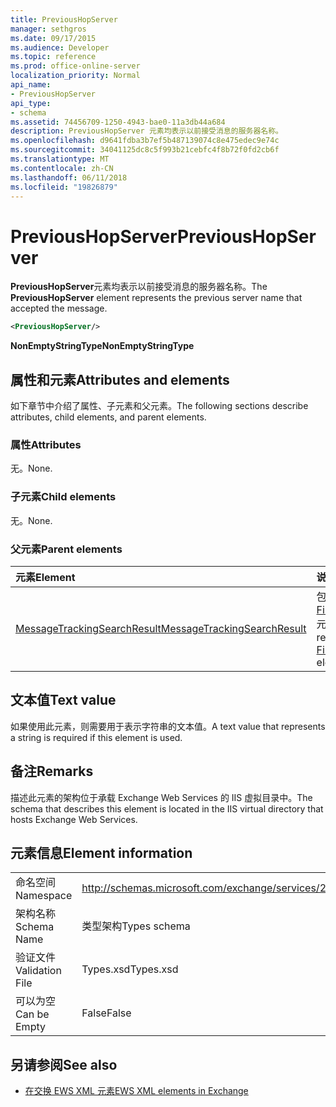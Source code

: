 ```yaml
---
title: PreviousHopServer
manager: sethgros
ms.date: 09/17/2015
ms.audience: Developer
ms.topic: reference
ms.prod: office-online-server
localization_priority: Normal
api_name:
- PreviousHopServer
api_type:
- schema
ms.assetid: 74456709-1250-4943-bae0-11a3db44a684
description: PreviousHopServer 元素均表示以前接受消息的服务器名称。
ms.openlocfilehash: d9641fdba3b7ef5b487139074c8e475edec9e74c
ms.sourcegitcommit: 34041125dc8c5f993b21cebfc4f8b72f0fd2cb6f
ms.translationtype: MT
ms.contentlocale: zh-CN
ms.lasthandoff: 06/11/2018
ms.locfileid: "19826879"
---
```

# <a name="previoushopserver"></a><span data-ttu-id="4c62a-103">PreviousHopServer</span><span class="sxs-lookup"><span data-stu-id="4c62a-103">PreviousHopServer</span></span>

<span data-ttu-id="4c62a-104">**PreviousHopServer**元素均表示以前接受消息的服务器名称。</span><span class="sxs-lookup"><span data-stu-id="4c62a-104">The **PreviousHopServer** element represents the previous server name that accepted the message.</span></span> 
  
```XML
<PreviousHopServer/>
```

 <span data-ttu-id="4c62a-105">**NonEmptyStringType**</span><span class="sxs-lookup"><span data-stu-id="4c62a-105">**NonEmptyStringType**</span></span>
## <a name="attributes-and-elements"></a><span data-ttu-id="4c62a-106">属性和元素</span><span class="sxs-lookup"><span data-stu-id="4c62a-106">Attributes and elements</span></span>

<span data-ttu-id="4c62a-107">如下章节中介绍了属性、子元素和父元素。</span><span class="sxs-lookup"><span data-stu-id="4c62a-107">The following sections describe attributes, child elements, and parent elements.</span></span>
  
### <a name="attributes"></a><span data-ttu-id="4c62a-108">属性</span><span class="sxs-lookup"><span data-stu-id="4c62a-108">Attributes</span></span>

<span data-ttu-id="4c62a-109">无。</span><span class="sxs-lookup"><span data-stu-id="4c62a-109">None.</span></span>
  
### <a name="child-elements"></a><span data-ttu-id="4c62a-110">子元素</span><span class="sxs-lookup"><span data-stu-id="4c62a-110">Child elements</span></span>

<span data-ttu-id="4c62a-111">无。</span><span class="sxs-lookup"><span data-stu-id="4c62a-111">None.</span></span>
  
### <a name="parent-elements"></a><span data-ttu-id="4c62a-112">父元素</span><span class="sxs-lookup"><span data-stu-id="4c62a-112">Parent elements</span></span>

|<span data-ttu-id="4c62a-113">**元素**</span><span class="sxs-lookup"><span data-stu-id="4c62a-113">**Element**</span></span>|<span data-ttu-id="4c62a-114">**说明**</span><span class="sxs-lookup"><span data-stu-id="4c62a-114">**Description**</span></span>|
|:-----|:-----|
|[<span data-ttu-id="4c62a-115">MessageTrackingSearchResult</span><span class="sxs-lookup"><span data-stu-id="4c62a-115">MessageTrackingSearchResult</span></span>](messagetrackingsearchresult.md) <br/> |<span data-ttu-id="4c62a-116">包含单个邮件结果[FindMessageTrackingReportResponse](findmessagetrackingreportresponse.md)元素。</span><span class="sxs-lookup"><span data-stu-id="4c62a-116">Contains a single message result for a [FindMessageTrackingReportResponse](findmessagetrackingreportresponse.md) element.</span></span>  <br/> |
   
## <a name="text-value"></a><span data-ttu-id="4c62a-117">文本值</span><span class="sxs-lookup"><span data-stu-id="4c62a-117">Text value</span></span>

<span data-ttu-id="4c62a-118">如果使用此元素，则需要用于表示字符串的文本值。</span><span class="sxs-lookup"><span data-stu-id="4c62a-118">A text value that represents a string is required if this element is used.</span></span>
  
## <a name="remarks"></a><span data-ttu-id="4c62a-119">备注</span><span class="sxs-lookup"><span data-stu-id="4c62a-119">Remarks</span></span>

<span data-ttu-id="4c62a-120">描述此元素的架构位于承载 Exchange Web Services 的 IIS 虚拟目录中。</span><span class="sxs-lookup"><span data-stu-id="4c62a-120">The schema that describes this element is located in the IIS virtual directory that hosts Exchange Web Services.</span></span>
  
## <a name="element-information"></a><span data-ttu-id="4c62a-121">元素信息</span><span class="sxs-lookup"><span data-stu-id="4c62a-121">Element information</span></span>

|||
|:-----|:-----|
|<span data-ttu-id="4c62a-122">命名空间</span><span class="sxs-lookup"><span data-stu-id="4c62a-122">Namespace</span></span>  <br/> |http://schemas.microsoft.com/exchange/services/2006/types  <br/> |
|<span data-ttu-id="4c62a-123">架构名称</span><span class="sxs-lookup"><span data-stu-id="4c62a-123">Schema Name</span></span>  <br/> |<span data-ttu-id="4c62a-124">类型架构</span><span class="sxs-lookup"><span data-stu-id="4c62a-124">Types schema</span></span>  <br/> |
|<span data-ttu-id="4c62a-125">验证文件</span><span class="sxs-lookup"><span data-stu-id="4c62a-125">Validation File</span></span>  <br/> |<span data-ttu-id="4c62a-126">Types.xsd</span><span class="sxs-lookup"><span data-stu-id="4c62a-126">Types.xsd</span></span>  <br/> |
|<span data-ttu-id="4c62a-127">可以为空</span><span class="sxs-lookup"><span data-stu-id="4c62a-127">Can be Empty</span></span>  <br/> |<span data-ttu-id="4c62a-128">False</span><span class="sxs-lookup"><span data-stu-id="4c62a-128">False</span></span>  <br/> |
   
## <a name="see-also"></a><span data-ttu-id="4c62a-129">另请参阅</span><span class="sxs-lookup"><span data-stu-id="4c62a-129">See also</span></span>



- [<span data-ttu-id="4c62a-130">在交换 EWS XML 元素</span><span class="sxs-lookup"><span data-stu-id="4c62a-130">EWS XML elements in Exchange</span></span>](ews-xml-elements-in-exchange.md)

